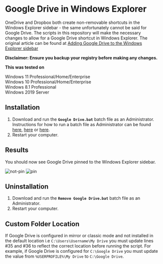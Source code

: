 # Google Drive in Windows Explorer

OneDrive and Dropbox both create non-removable shortcuts in the Windows Explorer sidebar - the same unfortunately cannot be said for Google Drive. The scripts in this repository will make the necessary changes to allow for a Google Drive shortcut in Windows Explorer. The original article can be found at [Adding Google Drive to the Windows Explorer sidebar](https://luke.digital/adding-google-drive-to-the-explorer-sidebar/)

**Disclaimer: Ensure you backup your registry before making any changes.**

**This was tested on**

Windows 11 Professional/Home/Enterprise <br />
Windows 10 Professional/Home/Enterprise <br />
Windows 8.1 Professional <br />
Windows 2019 Server <br />

## Installation

1. Download and run the **`Google Drive.bat`** batch file as an Administrator. Instructions for how to run a batch file as Administrator can be found [here](https://www.wikihow.com/Run-a-BAT-File-on-Windows), [here](https://www.windowscentral.com/how-create-and-run-batch-file-windows-10) or [here](https://www.letmegooglethat.com/?q=how+to+run+a+batch+file).
2. Restart your computer.

## Results
You should now see Google Drive pinned to the Windows Explorer sidebar.

![not-pin](https://user-images.githubusercontent.com/92355621/137777991-4e79d42d-3ab0-4811-8486-b08fcd91d58e.png)
![pin](https://user-images.githubusercontent.com/92355621/137778004-b8296757-f563-4e7b-b4e7-9f67a1283c8b.png)

## Uninstallation

1. Download and run the **`Remove Google Drive.bat`** batch file as an Administrator.
2. Restart your computer. 

## Custom Folder Location
If Google Drive is configured in mirror or classic mode and not installed in the default location i.e `C:\Users\Username\My Drive` you must update lines #35 and #36 to reflect the correct location before running the script. For example, if Google Drive is configured for `C:\Google Drive` you must update the value from `%USERPROFILE%\My Drive` to `C:\Google Drive`.
